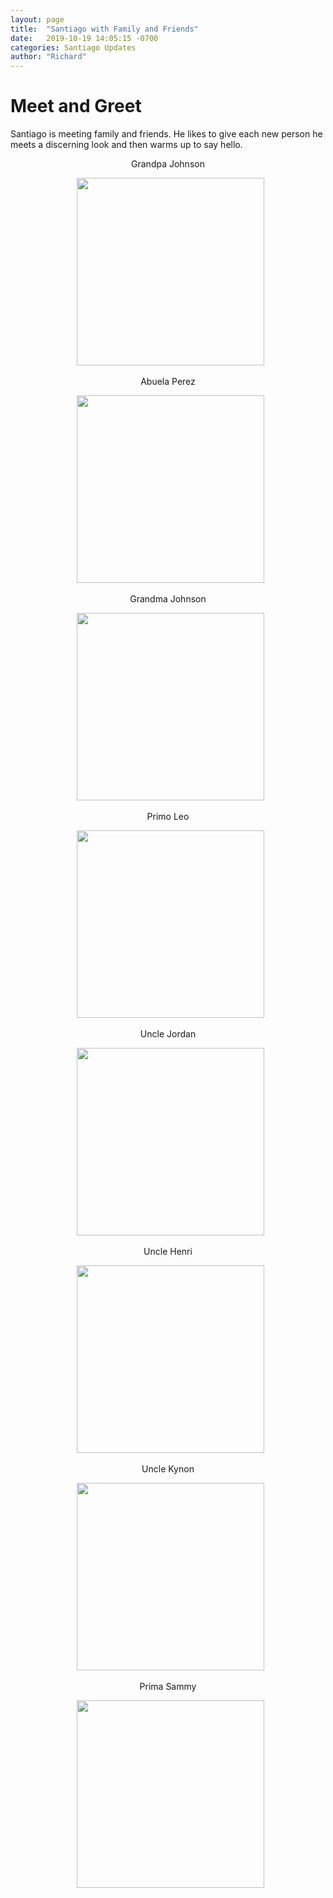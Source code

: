 ```yaml
---
layout: page
title:  "Santiago with Family and Friends"
date:   2019-10-19 14:05:15 -0700
categories: Santiago Updates
author: "Richard"
---
```

# Meet and Greet <br>

Santiago is meeting family and friends. He likes to give each new person he meets
a discerning look and then warms up to say hello.

<center> Grandpa Johnson
<figure><center>
  <img width="300" src="https://gallery.mailchimp.com/96050d6198733cfea0f26d4cd/images/2288c0a5-d99d-47e1-908b-6b27a26e4855.jpeg"/>
</center></figure>


<center> Abuela Perez
<figure><center>
  <img width="300" src="https://gallery.mailchimp.com/96050d6198733cfea0f26d4cd/images/3e459d1c-3bc9-4cb6-b760-92864e3faf5a.jpeg"/>
</center></figure>


<center> Grandma Johnson
<figure><center>
  <img width="300" src="https://gallery.mailchimp.com/96050d6198733cfea0f26d4cd/images/19cffad4-cfd7-4e3b-bf9e-36e4b89e9691.jpeg"/>
</center></figure>


<center> Primo Leo
<figure><center>
  <img width="300" src="https://gallery.mailchimp.com/96050d6198733cfea0f26d4cd/images/0aec8926-6f33-4c30-a536-4c78c56bfd8c.jpeg"/>
</center></figure>


<center> Uncle Jordan
<figure><center>
  <img width="300" src="https://gallery.mailchimp.com/96050d6198733cfea0f26d4cd/images/ca56714f-ad68-4e6c-944c-6129be57541b.jpeg"/>
</center></figure>
  
  <center> Uncle Henri
<figure><center>
  <img width="300" src="IMG_0806.JPG"/>
</center></figure>
  
  
  <center> Uncle Kynon
<figure><center>
  <img width="300" src="https://gallery.mailchimp.com/96050d6198733cfea0f26d4cd/images/ca56714f-ad68-4e6c-944c-6129be57541b.jpeg"/>
</center></figure>
  
  <center> Prima Sammy
<figure><center>
  <img width="300" src="/Users/ywe/Pictures/Santiago/IMG_5648.JPG"/>
</center></figure>
  
